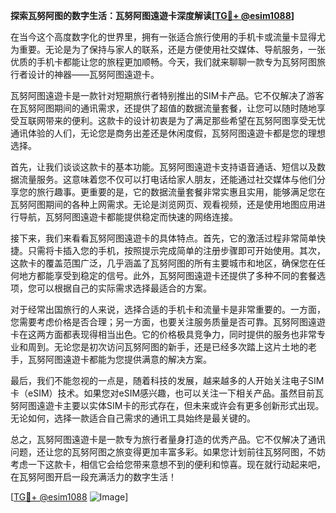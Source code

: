 **探索瓦努阿图的数字生活：瓦努阿图遠遊卡深度解读[[TG💪+ @esim1088](https://t.me/s/esim1088)]**

在当今这个高度数字化的世界里，拥有一张适合旅行使用的手机卡或流量卡显得尤为重要。无论是为了保持与家人的联系，还是方便使用社交媒体、导航服务，一张优质的手机卡都能让您的旅程更加顺畅。今天，我们就来聊聊一款专为瓦努阿图旅行者设计的神器——瓦努阿图遠遊卡。

瓦努阿图遠遊卡是一款针对短期旅行者特别推出的SIM卡产品。它不仅解决了游客在瓦努阿图期间的通讯需求，还提供了超值的数据流量套餐，让您可以随时随地享受互联网带来的便利。这款卡的设计初衷是为了满足那些希望在瓦努阿图享受无忧通讯体验的人们，无论您是商务出差还是休闲度假，瓦努阿图遠遊卡都是您的理想选择。

首先，让我们谈谈这款卡的基本功能。瓦努阿图遠遊卡支持语音通话、短信以及数据流量服务。这意味着您不仅可以打电话给家人朋友，还能通过社交媒体与他们分享您的旅行趣事。更重要的是，它的数据流量套餐非常实惠且实用，能够满足您在瓦努阿图期间的各种上网需求。无论是浏览网页、观看视频，还是使用地图应用进行导航，瓦努阿图遠遊卡都能提供稳定而快速的网络连接。

接下来，我们来看看瓦努阿图遠遊卡的具体特点。首先，它的激活过程非常简单快捷。只需将卡插入您的手机，按照提示完成简单的注册步骤即可开始使用。其次，这款卡的覆盖范围广泛，几乎涵盖了瓦努阿图的所有主要城市和地区，确保您在任何地方都能享受到稳定的信号。此外，瓦努阿图遠遊卡还提供了多种不同的套餐选项，您可以根据自己的实际需求选择最适合的方案。

对于经常出国旅行的人来说，选择合适的手机卡和流量卡是非常重要的。一方面，您需要考虑价格是否合理；另一方面，也要关注服务质量是否可靠。瓦努阿图遠遊卡在这两方面都表现得相当出色。它的价格极具竞争力，同时提供的服务也非常专业和周到。无论您是初次访问瓦努阿图的新手，还是已经多次踏上这片土地的老手，瓦努阿图遠遊卡都能为您提供满意的解决方案。

最后，我们不能忽视的一点是，随着科技的发展，越来越多的人开始关注电子SIM卡（eSIM）技术。如果您对eSIM感兴趣，也可以关注一下相关产品。虽然目前瓦努阿图遠遊卡主要以实体SIM卡的形式存在，但未来或许会有更多创新形式出现。无论如何，选择一款适合自己需求的通讯工具始终是最关键的。

总之，瓦努阿图遠遊卡是一款专为旅行者量身打造的优秀产品。它不仅解决了通讯问题，还让您的瓦努阿图之旅变得更加丰富多彩。如果您计划前往瓦努阿图，不妨考虑一下这款卡，相信它会给您带来意想不到的便利和惊喜。现在就行动起来吧，在瓦努阿图开启一段充满活力的数字生活！

[[TG💪+ @esim1088](https://t.me/s/esim1088) ![Image](https://i.postimg.cc/4NQfJmqS/Snipaste-2025-05-13-00-14-12.png)]